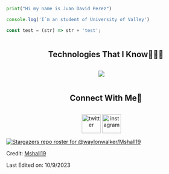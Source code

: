 ```python
print("Hi my name is Juan David Perez")
```
```javascript
console.log('I´m an student of University of Valley')

const test = (str) => str + 'test';
```


<!--Tecnologias-->
<div id="user-content-toc">
  <ul align="center">
    <summary><h2 style="display: inline-block">Technologies That I Know👨🏻‍💻</h2></summary>
  </ul>
</div>

<p align="center">
  <a href="https://skillicons.dev">
    <img src="https://skillicons.dev/icons?i=c,cpp,java,ps,py,vscode,wordpress&perline=14" />
  </a>
</p>


<div id="user-content-toc">
  <ul align="center">
    <summary><h2 style="display: inline-block">Connect With Me🤝</h2></summary>
  </ul>
</div>

<!--Contacto-->
<p align="center">
<a href="https://skillicons.dev">
<a href="https://twitter.com/Marahall_" target="blank"><img align="center" src="https://skillicons.dev/icons?i=twitter" alt="twitter" height="50" width="50" /></a> 
<a href="https://www.instagram.com/judape.z_11/" target="blank"><img align="center" src="https://skillicons.dev/icons?i=instagram" alt="instagram" height="50" width="50" /></a>
</p>

[![Stargazers repo roster for @waylonwalker/Mshall19](https://reporoster.com/stars/waylonwalker/Mshall19)](https://github.com/Mshall19/Mshall19/stargazers)


Credit: [Mshall19](https://github.com/Mshall19)

Last Edited on: 10/9/2023
